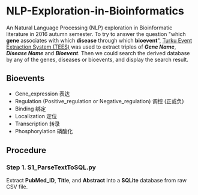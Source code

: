 # NLP-Exploration-in-Bioinformatics
An Natural Language Processing (NLP) exploration in Bioinformatic literature in 2016 autumn semester. To try to answer the question "which **gene** associates with which **disease** through which **bioevent**", [Turku Event Extraction System (TEES)](http://bionlp.utu.fi/eventextractionsoftware.html) was used to extract triples of **_Gene Name_**, **_Disease Name_** and **_Bioevent_**. Then we could search the derived database by any of the genes, diseases or bioevents, and display the search result.

## Bioevents
- Gene_expression 表达
- Regulation (Positive_regulation or Negative_regulation) 调控 (正或负)
- Binding 绑定
- Localization 定位
- Transcription 转录
- Phosphorylation 磷酸化

## Procedure 
### Step 1. S1_ParseTextToSQL.py
Extract **PubMed_ID**, **Title**, and **Abstract** into a **SQLite** database from raw CSV file.
